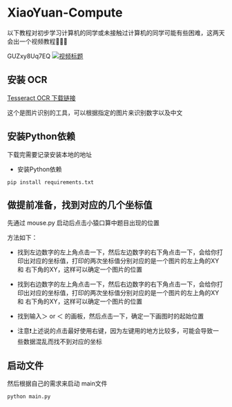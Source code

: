 # XiaoYuan-Compute

以下教程对初步学习计算机的同学或未接触过计算机的同学可能有些困难，这两天会出一个视频教程🤗🤗🤗

GUZxy8Uq7EQ
[![视频标题](https://img.youtube.com/vi/GUZxy8Uq7EQ/0.jpg)](https://www.youtube.com/watch?v=GUZxy8Uq7EQ)

## 安装 OCR
[Tesseract OCR 下载链接](https://digi.bib.uni-mannheim.de/tesseract/tesseract-ocr-w64-setup-v5.3.0.20221214.exe)

这个是图片识别的工具，可以根据指定的图片来识别数字以及中文

## 安装Python依赖
下载完需要记录安装本地的地址

- 安装Python依赖

```
pip install requirements.txt
```

## 做提前准备，找到对应的几个坐标值

先通过 mouse.py 启动后点击小猿口算中题目出现的位置

方法如下：

- 找到左边数字的左上角点击一下，然后左边数字的右下角点击一下，会给你打印出对应的坐标值，打印的两次坐标值分别对应的是一个图片的左上角的XY 和 右下角的XY，这样可以确定一个图片的位置

- 找到右边数字的左上角点击一下，然后右边数字的右下角点击一下，会给你打印出对应的坐标值，打印的两次坐标值分别对应的是一个图片的左上角的XY 和 右下角的XY，这样可以确定一个图片的位置

- 找到输入＞ or ＜ 的画板，然后点击一下，确定一下画图时的起始位置

- 注意❗上述说的点击最好使用右键，因为左键用的地方比较多，可能会导致一些数据混乱而找不到对应的坐标

## 启动文件

然后根据自己的需求来启动 main文件

```
python main.py
```
